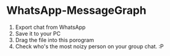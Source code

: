 # WhatsApp-MessageGraph
1. Export chat from WhatsApp
2. Save it to your PC
3. Drag the file into this porogram
4. Check who's the most noizy person on your group chat. :P
